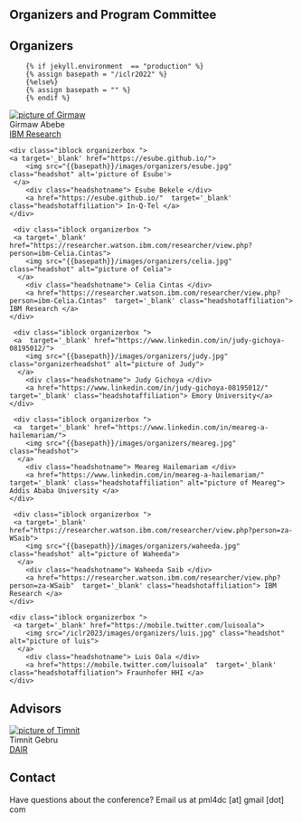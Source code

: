 

## Organizers and Program Committee

## Organizers  

        {% if jekyll.environment  == "production" %}
        {% assign basepath = "/iclr2022" %}
        {%else%}
        {% assign basepath = "" %}
        {% endif %}
       
<div>
    <div class="iblock organizerbox ">
    <a target='_blank' href="https://researcher.watson.ibm.com/researcher/view.php?person=ibm-Girmaw.Abebe.Tadesse">
     <img src="{{basepath}}/images/organizers/girmaw.jpg" class="headshot" alt="picture of Girmaw">
      </a>
        <div class="headshotname"> Girmaw Abebe </div>
        <a href="https://researcher.watson.ibm.com/researcher/view.php?person=ibm-Girmaw.Abebe.Tadesse"  target='_blank' class="headshotaffiliation"> IBM Research </a>
    </div>

    <div class="iblock organizerbox "> 
    <a target='_blank' href="https://esube.github.io/">
        <img src="{{basepath}}/images/organizers/esube.jpg" class="headshot" alt='picture of Esube'>
     </a>
        <div class="headshotname"> Esube Bekele </div>
        <a href="https://esube.github.io/"  target='_blank' class="headshotaffiliation"> In-Q-Tel </a>
    </div>

     <div class="iblock organizerbox ">
     <a target='_blank' href="https://researcher.watson.ibm.com/researcher/view.php?person=ibm-Celia.Cintas">
        <img src="{{basepath}}/images/organizers/celia.jpg" class="headshot" alt="picture of Celia">
      </a>
        <div class="headshotname"> Celia Cintas </div>
        <a href="https://researcher.watson.ibm.com/researcher/view.php?person=ibm-Celia.Cintas"  target='_blank' class="headshotaffiliation"> IBM Research </a>
    </div>

     <div class="iblock organizerbox "> 
     <a  target='_blank' href="https://www.linkedin.com/in/judy-gichoya-08195012/">
        <img src="{{basepath}}/images/organizers/judy.jpg" class="organizerheadshot" alt="picture of Judy">
      </a>
        <div class="headshotname"> Judy Gichoya </div>
        <a href="https://www.linkedin.com/in/judy-gichoya-08195012/"  target='_blank' class="headshotaffiliation"> Emory University</a>
    </div>

     <div class="iblock organizerbox ">
     <a  target='_blank' href="https://www.linkedin.com/in/meareg-a-hailemariam/">
        <img src="{{basepath}}/images/organizers/meareg.jpg" class="headshot">
      </a>
        <div class="headshotname"> Meareg Hailemariam </div>
        <a href="https://www.linkedin.com/in/meareg-a-hailemariam/"  target='_blank' class="headshotaffiliation" alt="picture of Meareg"> Addis Ababa University </a>
    </div>

     <div class="iblock organizerbox ">
     <a target='_blank' href="https://researcher.watson.ibm.com/researcher/view.php?person=za-WSaib">
        <img src="{{basepath}}/images/organizers/waheeda.jpg" class="headshot" alt="picture of Waheeda">
      </a>
        <div class="headshotname"> Waheeda Saib </div>
        <a href="https://researcher.watson.ibm.com/researcher/view.php?person=za-WSaib"  target='_blank' class="headshotaffiliation"> IBM Research </a>
    </div>
        
    <div class="iblock organizerbox ">
     <a target='_blank' href="https://mobile.twitter.com/luisoala">
        <img src="/iclr2023/images/organizers/luis.jpg" class="headshot" alt="picture of luis">
      </a>
        <div class="headshotname"> Luis Oala </div>
        <a href="https://mobile.twitter.com/luisoala"  target='_blank' class="headshotaffiliation"> Fraunhofer HHI </a>
    </div>
</div>

## Advisors

 <div class="iblock organizerbox ">
     <a   target='_blank' href="https://ai.stanford.edu/~tgebru/">
        <img src="{{basepath}}/images/organizers/timnit.jpg" class="headshot" alt="picture of Timnit">
      </a>
        <div class="headshotname"> Timnit Gebru </div>
        <a href="https://www.dair-institute.org/"  target='_blank' class="headshotaffiliation"> DAIR </a>
    </div>

<!--
## Program Committee

| Name          | Company/Institute |
| ------------- | ----------------- |
| Akram Zaytar|IBM Research|
| Chinasa T Okolo |Cornell University |
| Diana Mabel Diaz Herrera |University of Illinois at Chicago |
| Evan Rosenman| Harvard University |
| Geoffrey Siwo | University of Notre Dame |
| Huiqi Lu |University of Oxford |
| Ignatius Ezeani | Lancaster University |
| Jayson Salkey |TBC |
| Julian Kuehnert |IBM Research |
| krystal A maughan |University of Vermont |	
| Kush R Varshney |IBM Research |
| Luis Oala |Fraunhofer Institute for Telecommunications - Heinrich Hertz Institute |
| Maysa	M G Macedo |IBM Research |
| Michael Best | Georgia Institute of Technology |
| Pablo	Navarro |CENPAT - CONICET |
| Raesetje B Sefala |University of the Witwatersrand |
| Ramya Raghavendra |Facebook |
| Rodrigo Echeveste |CONICET / Universidad Nacional del Litoral |
| Samaneh Kouchaki |University of Surrey |
| Tejumade M Afonja |AI Saturdays Lagos |
| Victor A Akinwande |Carnegie Mellon University |
| Xiaorong Ding |University of Electronic Science and Technology of China |
-->

## Contact

Have questions about the conference? Email us at pml4dc [at] gmail [dot] com
